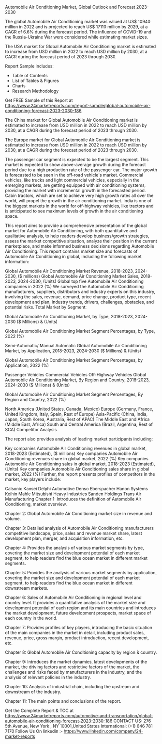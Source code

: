 Automobile Air Conditioning Market, Global Outlook and Forecast 2023-2030

The global Automobile Air Conditioning market was valued at US$ 10940 million in 2022 and is projected to reach US$ 17110 million by 2029, at a CAGR of 6.6% during the forecast period. The influence of COVID-19 and the Russia-Ukraine War were considered while estimating market sizes.

The USA market for Global Automobile Air Conditioning market is estimated to increase from USD million in 2022 to reach USD million by 2030, at a CAGR during the forecast period of 2023 through 2030.

Report Sample includes:
- Table of Contents
- List of Tables & Figures
- Charts
- Research Methodology

Get FREE Sample of this Report at https://www.24marketreports.com/report-sample/global-automobile-air-conditioning-forecast-2023-2030-186

The China market for Global Automobile Air Conditioning market is estimated to increase from USD million in 2022 to reach USD million by 2030, at a CAGR during the forecast period of 2023 through 2030.

The Europe market for Global Automobile Air Conditioning market is estimated to increase from USD million in 2022 to reach USD million by 2030, at a CAGR during the forecast period of 2023 through 2030.

The passenger car segment is expected to be the largest segment. This market is expected to show above-average growth during the forecast period due to a high production rate of the passenger car. The major growth is forecasted to be seen in the off-road vehicle's market. Commercial vehicles, like trucks and light commercial vehicles, especially in the emerging markets, are getting equipped with air conditioning systems, providing the market with incremental growth in the forecasted period. Cabin tractors, which are set to achieve very high growth rates all over the world, will propel the growth in the air conditioning market. India is one of the biggest markets in the world for off-highway vehicles, like tractors and is anticipated to see maximum levels of growth in the air conditioning space.

This report aims to provide a comprehensive presentation of the global market for Automobile Air Conditioning, with both quantitative and qualitative analysis, to help readers develop business/growth strategies, assess the market competitive situation, analyze their position in the current marketplace, and make informed business decisions regarding Automobile Air Conditioning. This report contains market size and forecasts of Automobile Air Conditioning in global, including the following market information:

Global Automobile Air Conditioning Market Revenue, 2018-2023, 2024-2030, ($ millions)
Global Automobile Air Conditioning Market Sales, 2018-2023, 2024-2030, (Units)
Global top five Automobile Air Conditioning companies in 2022 (%)
We surveyed the Automobile Air Conditioning manufacturers, suppliers, distributors and industry experts on this industry, involving the sales, revenue, demand, price change, product type, recent development and plan, industry trends, drivers, challenges, obstacles, and potential risks. Total Market by Segment:

Global Automobile Air Conditioning Market, by Type, 2018-2023, 2024-2030 ($ Millions) & (Units)

Global Automobile Air Conditioning Market Segment Percentages, by Type, 2022 (%)

Semi-Automatic/ Manual
Automatic
Global Automobile Air Conditioning Market, by Application, 2018-2023, 2024-2030 ($ Millions) & (Units)

Global Automobile Air Conditioning Market Segment Percentages, by Application, 2022 (%)

Passenger Vehicles
Commercial Vehicles
Off-Highway Vehicles
Global Automobile Air Conditioning Market, By Region and Country, 2018-2023, 2024-2030 ($ Millions) & (Units)

Global Automobile Air Conditioning Market Segment Percentages, By Region and Country, 2022 (%)

North America (United States, Canada, Mexico)
Europe (Germany, France, United Kingdom, Italy, Spain, Rest of Europe)
Asia-Pacific (China, India, Japan, South Korea, Australia, Rest of APAC)
The Middle East and Africa (Middle East, Africa)
South and Central America (Brazil, Argentina, Rest of SCA)
Competitor Analysis

The report also provides analysis of leading market participants including:

Key companies Automobile Air Conditioning revenues in global market, 2018-2023 (Estimated), ($ millions)
Key companies Automobile Air Conditioning revenues share in global market, 2022 (%)
Key companies Automobile Air Conditioning sales in global market, 2018-2023 (Estimated), (Units)
Key companies Automobile Air Conditioning sales share in global market, 2022 (%)
Further, the report presents profiles of competitors in the market, key players include:

Calsonic Kansei
Delphi Automotive
Denso
Eberspacher
Hanon Systems
Keihin
Mahle
Mitsubishi Heavy Industries
Sanden Holdings
Trans Air Manufacturing
Chapter 1: Introduces the definition of Automobile Air Conditioning, market overview.

Chapter 2: Global Automobile Air Conditioning market size in revenue and volume.

Chapter 3: Detailed analysis of Automobile Air Conditioning manufacturers competitive landscape, price, sales and revenue market share, latest development plan, merger, and acquisition information, etc.

Chapter 4: Provides the analysis of various market segments by type, covering the market size and development potential of each market segment, to help readers find the blue ocean market in different market segments.

Chapter 5: Provides the analysis of various market segments by application, covering the market size and development potential of each market segment, to help readers find the blue ocean market in different downstream markets.

Chapter 6: Sales of Automobile Air Conditioning in regional level and country level. It provides a quantitative analysis of the market size and development potential of each region and its main countries and introduces the market development, future development prospects, market space of each country in the world.

Chapter 7: Provides profiles of key players, introducing the basic situation of the main companies in the market in detail, including product sales, revenue, price, gross margin, product introduction, recent development, etc.

Chapter 8: Global Automobile Air Conditioning capacity by region & country.

Chapter 9: Introduces the market dynamics, latest developments of the market, the driving factors and restrictive factors of the market, the challenges and risks faced by manufacturers in the industry, and the analysis of relevant policies in the industry.

Chapter 10: Analysis of industrial chain, including the upstream and downstream of the industry.

Chapter 11: The main points and conclusions of the report.

Get the Complete Report & TOC at https://www.24marketreports.com/automotive-and-transportation/global-automobile-air-conditioning-forecast-2023-2030-186
CONTACT US:
276 5th Avenue, New York , NY 10001,United States
International: (+1) 646 781 7170
Follow Us On linkedin :- https://www.linkedin.com/company/24-market-reports
